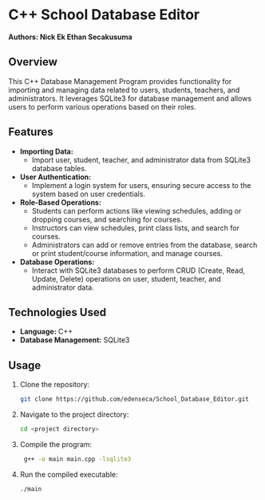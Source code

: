 # C++ School Database Editor

**Authors: Nick Ek Ethan Secakusuma**

## Overview
This C++ Database Management Program provides functionality for importing and managing data related to users, students, teachers, and administrators. It leverages SQLite3 for database management and allows users to perform various operations based on their roles.

## Features
- **Importing Data:**
  - Import user, student, teacher, and administrator data from SQLite3 database tables.
- **User Authentication:**
  - Implement a login system for users, ensuring secure access to the system based on user credentials.
- **Role-Based Operations:**
  - Students can perform actions like viewing schedules, adding or dropping courses, and searching for courses.
  - Instructors can view schedules, print class lists, and search for courses.
  - Administrators can add or remove entries from the database, search or print student/course information, and manage courses.
- **Database Operations:**
  - Interact with SQLite3 databases to perform CRUD (Create, Read, Update, Delete) operations on user, student, teacher, and administrator data.

## Technologies Used
- **Language:** C++
- **Database Management:** SQLite3

## Usage
1. Clone the repository:
   ```bash
   git clone https://github.com/edenseca/School_Database_Editor.git
   
2. Navigate to the project directory:
   ```bash
   cd <project directory>

3. Compile the program:
   ```bash
    g++ -o main main.cpp -lsqlite3

5. Run the compiled executable:
    ```bash
    ./main



